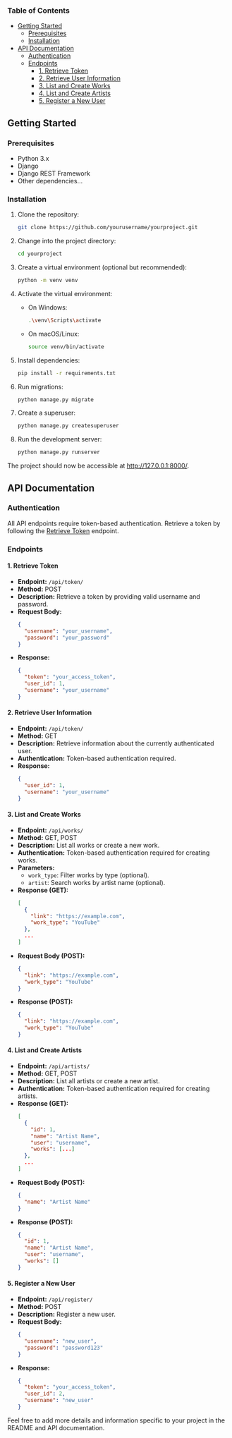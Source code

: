 ### Table of Contents

- [Getting Started](#getting-started)
  - [Prerequisites](#prerequisites)
  - [Installation](#installation)
- [API Documentation](#api-documentation)
  - [Authentication](#authentication)
  - [Endpoints](#endpoints)
    - [1. Retrieve Token](#1-retrieve-token)
    - [2. Retrieve User Information](#2-retrieve-user-information)
    - [3. List and Create Works](#3-list-and-create-works)
    - [4. List and Create Artists](#4-list-and-create-artists)
    - [5. Register a New User](#5-register-a-new-user)

## Getting Started

### Prerequisites

- Python 3.x
- Django
- Django REST Framework
- Other dependencies...

### Installation

1. Clone the repository:

   ```bash
   git clone https://github.com/yourusername/yourproject.git
   ```

2. Change into the project directory:

   ```bash
   cd yourproject
   ```

3. Create a virtual environment (optional but recommended):

   ```bash
   python -m venv venv
   ```

4. Activate the virtual environment:

   - On Windows:

     ```bash
     .\venv\Scripts\activate
     ```

   - On macOS/Linux:

     ```bash
     source venv/bin/activate
     ```

5. Install dependencies:

   ```bash
   pip install -r requirements.txt
   ```

6. Run migrations:

   ```bash
   python manage.py migrate
   ```

7. Create a superuser:

   ```bash
   python manage.py createsuperuser
   ```

8. Run the development server:

   ```bash
   python manage.py runserver
   ```

The project should now be accessible at http://127.0.0.1:8000/.

## API Documentation

### Authentication

All API endpoints require token-based authentication. Retrieve a token by following the [Retrieve Token](#1-retrieve-token) endpoint.

### Endpoints

#### 1. Retrieve Token

- **Endpoint:** `/api/token/`
- **Method:** POST
- **Description:** Retrieve a token by providing valid username and password.
- **Request Body:**
  ```json
  {
    "username": "your_username",
    "password": "your_password"
  }
  ```
- **Response:**
  ```json
  {
    "token": "your_access_token",
    "user_id": 1,
    "username": "your_username"
  }
  ```

#### 2. Retrieve User Information

- **Endpoint:** `/api/token/`
- **Method:** GET
- **Description:** Retrieve information about the currently authenticated user.
- **Authentication:** Token-based authentication required.
- **Response:**
  ```json
  {
    "user_id": 1,
    "username": "your_username"
  }
  ```

#### 3. List and Create Works

- **Endpoint:** `/api/works/`
- **Method:** GET, POST
- **Description:** List all works or create a new work.
- **Authentication:** Token-based authentication required for creating works.
- **Parameters:**
  - `work_type`: Filter works by type (optional).
  - `artist`: Search works by artist name (optional).
- **Response (GET):**
  ```json
  [
    {
      "link": "https://example.com",
      "work_type": "YouTube"
    },
    ...
  ]
  ```
- **Request Body (POST):**
  ```json
  {
    "link": "https://example.com",
    "work_type": "YouTube"
  }
  ```
- **Response (POST):**
  ```json
  {
    "link": "https://example.com",
    "work_type": "YouTube"
  }
  ```

#### 4. List and Create Artists

- **Endpoint:** `/api/artists/`
- **Method:** GET, POST
- **Description:** List all artists or create a new artist.
- **Authentication:** Token-based authentication required for creating artists.
- **Response (GET):**
  ```json
  [
    {
      "id": 1,
      "name": "Artist Name",
      "user": "username",
      "works": [...]
    },
    ...
  ]
  ```
- **Request Body (POST):**
  ```json
  {
    "name": "Artist Name"
  }
  ```
- **Response (POST):**
  ```json
  {
    "id": 1,
    "name": "Artist Name",
    "user": "username",
    "works": []
  }
  ```

#### 5. Register a New User

- **Endpoint:** `/api/register/`
- **Method:** POST
- **Description:** Register a new user.
- **Request Body:**
  ```json
  {
    "username": "new_user",
    "password": "password123"
  }
  ```
- **Response:**
  ```json
  {
    "token": "your_access_token",
    "user_id": 2,
    "username": "new_user"
  }
  ```

Feel free to add more details and information specific to your project in the README and API documentation.
